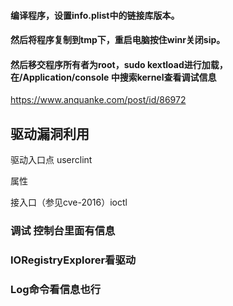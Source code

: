 #### 编译程序，设置info.plist中的链接库版本。



#### 然后将程序复制到tmp下，重启电脑按住winr关闭sip。

#### 然后移交程序所有者为root，sudo kextload进行加载，在/Application/console 中搜索kernel查看调试信息



https://www.anquanke.com/post/id/86972

## 驱动漏洞利用

驱动入口点 userclint

属性

接入口（参见cve-2016）ioctl



### 调试 控制台里面有信息

###  IORegistryExplorer看驱动

### Log命令看信息也行